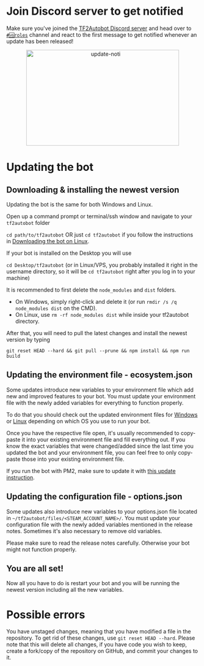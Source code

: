 # Join Discord server to get notified
Make sure you've joined the [TF2Autobot Discord server](https://discord.gg/ZrVT7mc) and head over to [`#🆚roles`](https://discordapp.com/channels/664971400678998016/719391430669500447/721533052890644511) channel and react to the first message to get notified whenever an update has been released!

<div align="center"><img src="https://user-images.githubusercontent.com/47635037/88795539-c8c65580-d1d2-11ea-993e-4161083b3e36.PNG" alt="update-noti" style="display:block;margin-left:auto;margin-right:auto;width:400px;height:250px;"></div>

# Updating the bot
## Downloading & installing the newest version
Updating the bot is the same for both Windows and Linux.

Open up a command prompt or terminal/ssh window and navigate to your `tf2autobot` folder

`cd path/to/tf2autobot` OR just `cd tf2autobot` if you follow the instructions in [Downloading the bot on Linux](./Downloading-the-bot-on-Linux).

If your bot is installed on the Desktop you will use

`cd Desktop/tf2autobot`
(or in Linux/VPS, you probably installed it right in the username directory, so it will be `cd tf2autobot` right after you log in to your machine)

It is recommended to first delete the `node_modules` and `dist` folders.

- On Windows, simply right-click and delete it (or run `rmdir /s /q node_modules dist` on the CMD).
- On Linux, use `rm -rf node_modules dist` while inside your tf2autobot directory.

After that, you will need to pull the latest changes and install the newest version by typing

`git reset HEAD --hard && git pull --prune && npm install && npm run build`

## Updating the environment file - ecosystem.json

Some updates introduce new variables to your environment file which add new and improved features to your bot.
You must update your environment file with the newly added variables for everything to function properly. 

To do that you should check out the updated environment files for [Windows](https://github.com/idinium96/tf2autobot/blob/master/template.env) or [Linux](https://github.com/idinium96/tf2autobot/blob/master/template.ecosystem.json) depending on which OS you use to run your bot.

Once you have the respective file open, it's usually recommended to copy-paste it into your existing environment file and fill everything out. 
If you know the exact variables that were changed/added since the last time you updated the bot and your environment file, you can feel free to only copy-paste those into your existing environment file.

If you run the bot with PM2, make sure to update it with [this update instruction](./Running-the-bot-on-Linux#restarting-the-bot-when-you-make-changes-to-your-ecosystemjson).

## Updating the configuration file - options.json
Some updates also introduce new variables to your options.json file located in `~/tf2autobot/files/<STEAM_ACCOUNT_NAME>/`.
You must update your configuration file with the newly added variables mentioned in the release notes. Sometimes it's also necessary to remove old variables.

Please make sure to read the release notes carefully. Otherwise your bot might not function properly.

## You are all set!
Now all you have to do is restart your bot and you will be running the newest version including all the new variables.

# Possible errors
You have unstaged changes, meaning that you have modified a file in the repository. To get rid of these changes, use `git reset HEAD --hard`. 
Please note that this will delete all changes, if you have code you wish to keep, create a fork/copy of the repository on GitHub, and commit your changes to it.